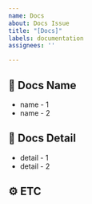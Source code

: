 ```yaml
---
name: Docs
about: Docs Issue
title: "[Docs]"
labels: documentation
assignees: ''

---
```


## 🎫 Docs Name

- name - 1
- name - 2

## 📜 Docs Detail

- detail - 1
- detail - 2

## ⚙️ ETC
